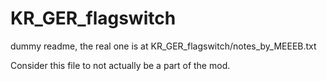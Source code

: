 # KR_GER_flagswitch
dummy readme, the real one is at KR_GER_flagswitch/notes_by_MEEEB.txt

Consider this file to not actually be a part of the mod.

